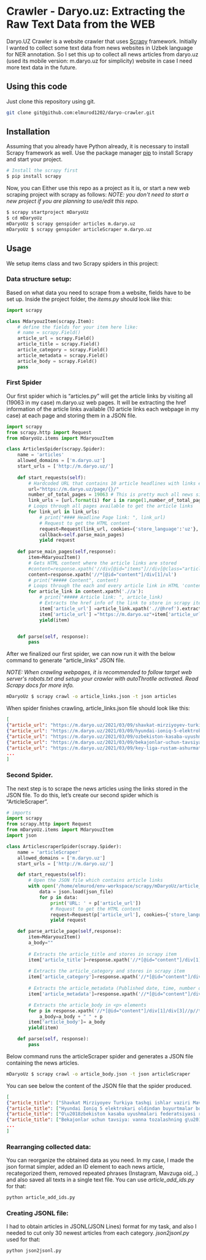 # Crawler - Daryo.uz: Extracting the Raw Text Data from the WEB

Daryo.UZ Crawler is a website crawler that uses [Scrapy](https://scrapy.org/) framework.
Initially I wanted to collect some text data from news websites in Uzbek language for NER annotation. 
So I set this up to collect all news articles from daryo.uz (used its mobile version: m.daryo.uz for simplicity) website in case I need more text data in the future.


## Using this code

Just clone this repository using git.

```bash
git clone git@github.com:elmurod1202/daryo-crawler.git
```

## Installation

Assuming that you already have Python already, it is necessary to install Scrapy framework as well. Use the package manager [pip](https://pip.pypa.io/en/stable/) to install Scrapy and start your project.

```bash
# Install the scrapy first
$ pip install scrapy
```
Now, you can Either use this repo as a project as it is, or start a new web scraping project with scrapy as follows:
*NOTE: you don't need to start a new project if you are planning to use/edit this repo.*
```bash
$ scrapy startproject mDaryoUz
$ cd mDaryoUz
mDaryoUz $ scrapy genspider articles m.daryo.uz
mDaryoUz $ scrapy genspider articleScraper m.daryo.uz
```

## Usage
We setup items class and two Scrapy spiders in this project:

### Data structure setup:
Based on what data you need to scrape from a website, fields have to be set up.
Inside the project folder, the *items.py* should look like this: 

```python
import scrapy

class MdaryouzItem(scrapy.Item):
    # define the fields for your item here like:
    # name = scrapy.Field()
    article_url = scrapy.Field()
    article_title = scrapy.Field()
    article_category = scrapy.Field()
    article_metadata = scrapy.Field()
    article_body = scrapy.Field()    
    pass
```

### First Spider
Our first spider which is “articles.py” will get the article links by visiting all (19063 in my case) m.daryo.uz web pages. It will be extracting the href information of the article links available (10 article links each webpage in my case) at each page and storing them in a JSON file.

```python
import scrapy
from scrapy.http import Request
from mDaryoUz.items import MdaryouzItem

class ArticlesSpider(scrapy.Spider):
    name = 'articles'
    allowed_domains = ['m.daryo.uz']
    start_urls = ['http://m.daryo.uz/']
    
    def start_requests(self):
        # Hardcoded URL that contains 10 article headlines with links each page.
        url="https://m.daryo.uz/page/{}/"
        number_of_total_pages = 19063 # This is pretty much all news since Daryo.uz started working in January 2013.
        link_urls = [url.format(i) for i in range(1,number_of_total_pages)]
        # Loops through all pages available to get the article links
        for link_url in link_urls:
            # print("#### Headline Page link: ", link_url)
            # Request to get the HTML content
            request=Request(link_url, cookies={'store_language':'uz'}, 
            callback=self.parse_main_pages)
            yield request
    
    def parse_main_pages(self,response):
        item=MdaryouzItem()
        # Gets HTML content where the article links are stored
        #content=response.xpath('//div[@id="items"]//div[@class="article-meta"]')
        content=response.xpath('//*[@id="content"]/div[1]/ul')
        # print("##### Content", content)
        # Loops through the each and every article link in HTML 'content'
        for article_link in content.xpath('.//a'):
            # print("##### Article link: ", article_link)
            # Extracts the href info of the link to store in scrapy item
            item['article_url'] =article_link.xpath('.//@href').extract_first()
            item['article_url'] ="https://m.daryo.uz"+item['article_url']
            yield(item)


    def parse(self, response):
        pass
```
After we finalized our first spider, we can now run it with the below command to generate “article_links” JSON file. 

*NOTE: When crawling webpages, it is recommended to follow target web server's robots.txt and setup your crawler with autoThrotlle activated. Read Scrapy docs for more info.* 

```bash
mDaryoUz $ scrapy crawl -o article_links.json -t json articles
```
When spider finishes crawling, article_links.json file should look like this:

```json
[
{"article_url": "https://m.daryo.uz/2021/03/09/shavkat-mirziyoyev-turkiya-tashqi-ishlar-vaziri-mavlud-chavushoglini-qabul-qildi/"},
{"article_url": "https://m.daryo.uz/2021/03/09/hyundai-ioniq-5-elektrokari-oldindan-buyurtmalar-borasidagi-rekordni-yangiladi/"},
{"article_url": "https://m.daryo.uz/2021/03/09/ozbekiston-kasaba-uyushmalari-federatsiyasi-rahbari-fermerlar-kengashi-raisi-orinbosarini-prezidentni-aldayotganlikda-aybladi/"},
{"article_url": "https://m.daryo.uz/2021/03/09/bekajonlar-uchun-tavsiya-vanna-tozalashning-gayrioddiy-ammo-eng-qulay-usuli/"},
{"article_url": "https://m.daryo.uz/2021/03/09/key-liga-rustam-ashurmatov-jamoasi-songgi-daqiqalarda-2-ta-gol-otkazib-galabani-boy-berdi/"},
...
]
```

### Second Spider.
The next step is to scrape the news articles using the links stored in the JSON file. To do this, let’s create our second spider which is “ArticleScraper”.

```python
# imports
import scrapy
from scrapy.http import Request
from mDaryoUz.items import MdaryouzItem
import json

class ArticlescraperSpider(scrapy.Spider):
    name = 'articleScraper'
    allowed_domains = ['m.daryo.uz']
    start_urls = ['http://m.daryo.uz/']

    def start_requests(self):
        # Open the JSON file which contains article links
        with open('/home/elmurod/env-workspace/scrapy/mDaryoUz/article_links.json') as json_file:
            data = json.load(json_file)
            for p in data:
                print('URL: ' + p['article_url'])
                # Request to get the HTML content
                request=Request(p['article_url'], cookies={'store_language':'uz'}, callback=self.parse_article_page)
                yield request

    def parse_article_page(self,response):
        item=MdaryouzItem()
        a_body=""
        
        # Extracts the article_title and stores in scrapy item
        item['article_title']=response.xpath('//*[@id="content"]/div[1]/h1/text()').extract();
        
        # Extracts the article_category and stores in scrapy item
        item['article_category']=response.xpath('//*[@id="content"]/div[1]/div[1]/a/text()').extract();
        
        # Extracts the article_metadata (Published date, time, number of views) and stores in scrapy item
        item['article_metadata']=response.xpath('//*[@id="content"]/div[1]/div[2]/text()').extract();

        # Extracts the article_body in <p> elements
        for p in response.xpath('//*[@id="content"]/div[1]/div[3]//p//text()').extract():
            a_body=a_body + " " + p
        item['article_body']= a_body
        yield(item)

    def parse(self, response):
        pass
```
Below command runs the articleScraper spider and generates a JSON file containing the news articles. 

```bash
mDaryoUz $ scrapy crawl -o article_body.json -t json articleScraper
```

You can see below the content of the JSON file that the spider produced.

```json
[
{"article_title": ["Shavkat Mirziyoyev Turkiya tashqi ishlar vaziri Mavlud Chavusho\u2018g\u2018lini qabul qildi"], "article_category": ["Mahalliy"], "article_metadata": ["19:59 Kecha  //  21227"], "article_body": " O\u2018zbekiston Prezidenti...."},
{"article_title": ["Hyundai Ioniq 5 elektrokari oldindan buyurtmalar borasidagi rekordni yangiladi"], "article_category": ["Avto"], "article_metadata": ["19:48 Kecha  //  13867"], "article_body": " Hyundai Ioniq 5\u2019ning taqdimotidan bir ne...."},
{"article_title": ["O\u2018zbekiston kasaba uyushmalari federatsiyasi rahbari Fermerlar kengashi raisi o\u2018rinbosarini Prezidentni aldayotganlikda aybladi"], "article_category": ["Mahalliy"], "article_metadata": ["19:39 Kecha  //  28056"],"...."},
{"article_title": ["Bekajonlar uchun tavsiya: vanna tozalashning g\u2018ayrioddiy, ammo eng qulay usuli"], "article_category": ["Maslahatlar"], "article_metadata": ["19:26 Kecha  //  19140"], "article_body": " Ushbu noodatiy usul egilishi qiyi...."},
...
]
```

### Rearranging collected data:
You can reorganize the obtained data as you need. In my case, I made the json format simpler, added an ID element to each news article, recategorized them, removed repeated phrases (Instagram, Mavzuga oid,..) and also saved all texts in a single text file.
You can use *article_add_ids.py* for that:
```bash
python article_add_ids.py
```
### Creating JSONL file:
I had to obtain articles in JSONL(JSON Lines) format for my task, and also I needed to cut only 30 newest articles from each category.
*json2jsonl.py* used for that:
```bash
python json2jsonl.py
```
